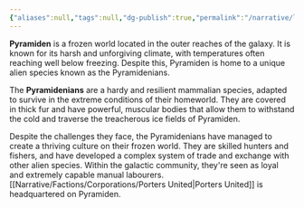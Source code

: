 ```yaml
---
{"aliases":null,"tags":null,"dg-publish":true,"permalink":"/narrative/locations/worlds/pyramiden/","dgPassFrontmatter":true}
---
```


**Pyramiden** is a frozen world located in the outer reaches of the galaxy. It is known for its harsh and unforgiving climate, with temperatures often reaching well below freezing. Despite this, Pyramiden is home to a unique alien species known as the Pyramidenians.

The **Pyramidenians** are a hardy and resilient mammalian species, adapted to survive in the extreme conditions of their homeworld. They are covered in thick fur and have powerful, muscular bodies that allow them to withstand the cold and traverse the treacherous ice fields of Pyramiden.

Despite the challenges they face, the Pyramidenians have managed to create a thriving culture on their frozen world. They are skilled hunters and fishers, and have developed a complex system of trade and exchange with other alien species. Within the galactic community, they're seen as loyal and extremely capable manual labourers. [[Narrative/Factions/Corporations/Porters United\|Porters United]] is headquartered on Pyramiden.